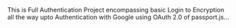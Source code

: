 This is Full Authentication Project encompassing basic Login to Encryption all the way upto Authentication with Google using OAuth 2.0 of passport.js...

